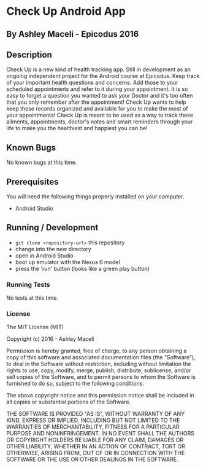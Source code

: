 # Check Up Android App
## By Ashley Maceli - Epicodus 2016

## Description

Check Up is a new kind of health tracking app. Still in development as an ongoing independent project for the Android course at Epicodus. Keep track of your important health questions and concerns. Add those to your scheduled appointments and refer to it during your appointment. It is so easy to forget a question you wanted to ask your Doctor and it's too often that you only remember after the appointment! Check Up wants to help keep these records organized and available for you to make the most of your appointments! Check Up is meant to be used as a way to track these ailments, appointments, doctor's notes and smart reminders through your life to make you the healthiest and happiest you can be!

## Known Bugs

No known bugs at this time.

## Prerequisites

You will need the following things properly installed on your computer.

* Android Studio

## Running / Development

* `git clone <repository-url>` this repository
* change into the new directory
* open in Android Studio
* boot up emulator with the Nexus 6 model
* press the 'run' button (looks like a green play button)

### Running Tests

No tests at this time.

### License

The MIT License (MIT)

Copyright (c) 2016 - Ashley Maceli

Permission is hereby granted, free of charge, to any person obtaining a copy
of this software and associated documentation files (the "Software"), to deal
in the Software without restriction, including without limitation the rights
to use, copy, modify, merge, publish, distribute, sublicense, and/or sell
copies of the Software, and to permit persons to whom the Software is
furnished to do so, subject to the following conditions:

The above copyright notice and this permission notice shall be included in all
copies or substantial portions of the Software.

THE SOFTWARE IS PROVIDED "AS IS", WITHOUT WARRANTY OF ANY KIND, EXPRESS OR
IMPLIED, INCLUDING BUT NOT LIMITED TO THE WARRANTIES OF MERCHANTABILITY,
FITNESS FOR A PARTICULAR PURPOSE AND NONINFRINGEMENT. IN NO EVENT SHALL THE
AUTHORS OR COPYRIGHT HOLDERS BE LIABLE FOR ANY CLAIM, DAMAGES OR OTHER
LIABILITY, WHETHER IN AN ACTION OF CONTRACT, TORT OR OTHERWISE, ARISING FROM,
OUT OF OR IN CONNECTION WITH THE SOFTWARE OR THE USE OR OTHER DEALINGS IN THE
SOFTWARE.
